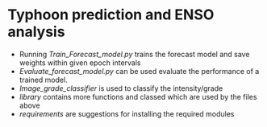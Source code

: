# Typhoon prediction and ENSO analysis
- Running *Train_Forecast_model.py* trains the forecast model and save weights within given epoch intervals
- *Evaluate_forecast_model.py* can be used evaluate the performance of a trained model.
- *Image_grade_classifier* is used to classify the intensity/grade
- *library* contains more functions and classed which are used by the files above
- *requirements* are suggestions for installing the required modules

